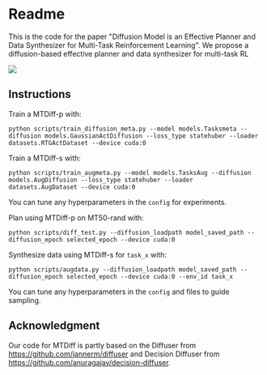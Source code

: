 # Readme

This is the code for the paper "Diffusion Model is an Effective Planner and Data Synthesizer for Multi-Task Reinforcement Learning".  We propose a diffusion-based effective planner and data synthesizer for multi-task RL

![](E:\2023-2\nips23\image\models.jpg)

## Instructions 

Train a MTDiff-p with:

```
python scripts/train_diffusion_meta.py --model models.Tasksmeta --diffusion models.GaussianActDiffusion --loss_type statehuber --loader datasets.RTGActDataset --device cuda:0
```

Train a MTDiff-s with:

```
python scripts/train_augmeta.py --model models.TasksAug --diffusion models.AugDiffusion --loss_type statehuber --loader datasets.AugDataset --device cuda:0
```

You can tune any hyperparameters in the `config` for experiments.

Plan using MTDiff-p on MT50-rand with:

```
python scripts/diff_test.py --diffusion_loadpath model_saved_path --diffusion_epoch selected_epoch --device cuda:0
```

Synthesize data using MTDiff-s for `task_x` with:

```
python scripts/augdata.py --diffusion_loadpath model_saved_path --diffusion_epoch selected_epoch --device cuda:0 --env_id task_x
```

You can tune any hyperparameters in the `config` and files to guide sampling.

## Acknowledgment 

Our code for MTDiff is partly based on the Diffuser from  https://github.com/jannerm/diffuser and Decision Diffuser from https://github.com/anuragajay/decision-diffuser.

